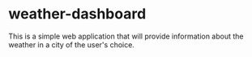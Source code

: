 # weather-dashboard
This is a simple web application that will provide information about the weather in a city of the user's choice.
